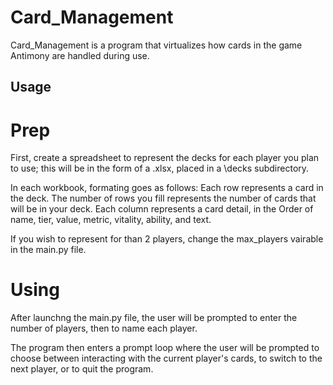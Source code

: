 ﻿# Card_Management

Card_Management is a program that virtualizes how cards in the game Antimony are handled during use.

## Usage

# Prep

First, create a spreadsheet to represent the decks for each player you plan to use; this will be in the form of a .xlsx, placed in a \decks subdirectory.

In each workbook, formating goes as follows:
Each row represents a card in the deck. The number of rows you fill represents the number of cards that will be in your deck.
Each column represents a card detail, in the Order of name, tier, value, metric, vitality, ability, and text.

If you wish to represent for than 2 players, change the max_players vairable in the main.py file.

# Using

After launchng the main.py file, the user will be prompted to enter the number of players, then to name each player.

The program then enters a prompt loop where the user will be prompted to choose between interacting with the current player's cards, to switch to the next player, or to quit the program.
